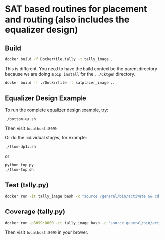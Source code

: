 # SAT based routines for placement and routing (also includes the equalizer design)

## Build
```bash
docker build -f Dockerfile.tally -t tally_image .
```
This is different. You need to have the build context be the parent directory because we are doing a `pip install` for the `../Cktgen` directory.
```bash
docker build -f ./Dockerfile -t satplacer_image ..
```

## Equalizer Design Example
To run the complete equalizer design example, try:
```bash
./bottom-up.sh
```
Then visit `localhost:8090`

Or do the individual stages, for example:
```bash
./flow-dp1x.sh
```
or 
```bash
python top.py
./flow-top.sh
```

## Test (tally.py)
```bash
docker run -it tally_image bash -c "source /general/bin/activate && cd tally && python setup.py test"
```

## Coverage (tally.py)
```bash
docker run -p8099:8000 -it tally_image bash -c "source general/bin/activate && cd tally && coverage run --source=tally,tests setup.py test && coverage html && cd htmlcov && python -m http.server"
```
Then visit `localhost:8099` in your brower.

